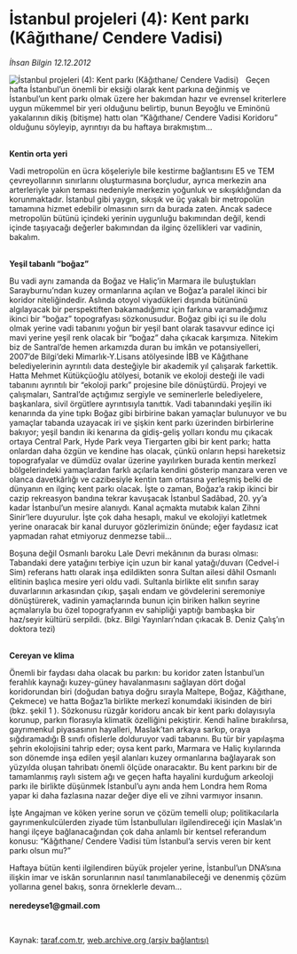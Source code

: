 # İstanbul projeleri (4): Kent parkı (Kâğıthane/ Cendere Vadisi)

*İhsan Bilgin 12.12.2012*

<div class="yazi"><img align="left" alt="İstanbul projeleri (4): Kent parkı (Kâğıthane/ Cendere Vadisi)" border="0" src="http://www.taraf.com.tr/fotoraflar/makaleler/istanbul-projeleri-4-kent-parki-kagithane_8447_orijinal.jpg" style="border-right-width:10px; border-color:#FFFFFF"/><p>Geçen hafta İstanbul’un önemli bir eksiği olarak kent parkına değinmiş ve İstanbul’un kent parkı olmak üzere her bakımdan hazır ve evrensel kriterlere uygun mükemmel bir yeri olduğunu belirtip, bunun Beyoğlu ve Eminönü yakalarının dikiş (bitişme) hattı olan “Kâğıthane/ Cendere Vadisi Koridoru” olduğunu söyleyip, ayrıntıyı da bu haftaya bırakmıştım...</p>
<p><b><br/>Kentin orta yeri</b></p>
<p>Vadi metropolün en ücra köşeleriyle bile kestirme bağlantısını E5 ve TEM çevreyollarının sınırlarını oluşturmasına borçludur, ayrıca merkezin ana arterleriyle yakın teması nedeniyle merkezin yoğunluk ve sıkışıklığından da korunmaktadır. İstanbul gibi yaygın, sıkışık ve üç yakalı bir metropolün tamamına hizmet edebilir olmasının sırrı da burada zaten. Ancak sadece metropolün bütünü içindeki yerinin uygunluğu bakımından değil, kendi içinde taşıyacağı değerler bakımından da ilginç özellikleri var vadinin, bakalım.</p>
<p><b><br/>Yeşil tabanlı “boğaz”</b></p>
<p>Bu vadi aynı zamanda da Boğaz ve Haliç’in Marmara ile buluştukları Sarayburnu’ndan kuzey ormanlarına açılan ve Boğaz’a paralel ikinci bir koridor niteliğindedir. Aslında otoyol viyadükleri dışında bütününü algılayacak bir perspektiften bakamadığımız için farkına varamadığımız ikinci bir “boğaz” topografyası sözkonusudur. Boğaz gibi içi su ile dolu olmak yerine vadi tabanını yoğun bir yeşil bant olarak tasavvur edince içi mavi yerine yeşil renk olacak bir “boğaz” daha çıkacak karşımıza. Nitekim biz de Santral’de hemen arkamızda duran bu imkân ve potansiyelleri, 2007’de Bilgi’deki Mimarlık-Y.Lisans atölyesinde İBB ve Kâğıthane belediyelerinin ayrıntılı data desteğiyle bir akademik yıl çalışarak farkettik. Hatta Mehmet Kütükçüoğlu atölyesi, botanik ve ekoloji desteği ile vadi tabanını ayrıntılı bir “ekoloji parkı” projesine bile dönüştürdü. Projeyi ve çalışmaları, Santral’de açtığımız sergiyle ve seminerlerle belediyelere, başkanlara, sivil örgütlere ayrıntısıyla tanıttık. Vadi tabanındaki yeşilin iki kenarında da yine tıpkı Boğaz gibi birbirine bakan yamaçlar bulunuyor ve bu yamaçlar tabanda uzayacak iri ve şişkin kent parkı üzerinden birbirlerine bakıyor; yeşil bandın iki kenarına da gidiş-geliş yolları kondu mu çıkacak ortaya Central Park, Hyde Park veya Tiergarten gibi bir kent parkı; hatta onlardan daha özgün ve kendine has olacak, çünkü onların hepsi hareketsiz topografyalar ve dümdüz ovalar üzerine yayılırken burada kentin merkezî bölgelerindeki yamaçlardan farklı açılarla kendini gösterip manzara veren ve olanca davetkârlığı ve cazibesiyle kentin tam ortasına yerleşmiş belki de dünyanın en ilginç kent parkı olacak. İşte o zaman, Boğaz’a rakip ikinci bir cazip rekreasyon bandına tekrar kavuşacak İstanbul Sadâbad, 20. yy’a kadar İstanbul’un mesire alanıydı. Kanal açmakta mutabık kalan Zihni Sinir’lere duyurulur. İşte çok daha hesaplı, makul ve ekolojiyi katletmek yerine onaracak bir kanal duruyor gözlerimizin önünde; eğer faydasız icat yapmadan rahat etmiyoruz denmezse tabii... </p>
<p>Boşuna değil Osmanlı baroku Lale Devri mekânının da burası olması: Tabandaki dere yatağını terbiye için uzun bir kanal yatağı/duvarı (Cedvel-i Sim) referans hattı olarak inşa edildikten sonra Sultan ailesi dâhil Osmanlı elitinin başlıca mesire yeri oldu vadi. Sultanla birlikte elit sınıfın saray duvarlarının arkasından çıkıp, şaşalı endam ve gövdelerini seremoniye dönüştürerek, vadinin yamaçlarında bunun için biriken halkın seyrine açmalarıyla bu özel topografyanın ev sahipliği yaptığı bambaşka bir haz/seyir kültürü serpildi. (bkz. Bilgi Yayınları’ndan çıkacak B. Deniz Çalış’ın doktora tezi) </p>
<p><b><br/>Cereyan ve klima </b></p>
<p>Önemli bir faydası daha olacak bu parkın: bu koridor zaten İstanbul’un ferahlık kaynağı kuzey-güney havalanmasını sağlayan dört doğal koridorundan biri (doğudan batıya doğru sırayla Maltepe, Boğaz, Kâğıthane, Çekmece) ve hatta Boğaz’la birlikte merkezî konumdaki ikisinden de biri (bkz. şekil 1 ). Sözkonusu rüzgâr koridoru ancak bir kent parkı dolayısıyla korunup, parkın florasıyla klimatik özelliğini pekiştirir. Kendi haline bırakılırsa, gayrımenkul piyasasının hayalleri, Maslak’tan arkaya sarkıp, oraya sığdıramadığı B sınıfı ofislerle dolduruyor vadi tabanını. Bu tür bir yapılaşma şehrin ekolojisini tahrip eder; oysa kent parkı, Marmara ve Haliç kıyılarında son dönemde inşa edilen yeşil alanları kuzey ormanlarına bağlayarak son yüzyılda oluşan tahribatı önemli ölçüde onaracaktır. Bu kent parkını bir de tamamlanmış raylı sistem ağı ve geçen hafta hayalini kurduğum arkeoloji parkı ile birlikte düşünmek İstanbul’u aynı anda hem Londra hem Roma yapar ki daha fazlasına nazar değer diye eli ve zihni varmıyor insanın. </p>
<p>İşte Angajman ve köken yerine sorun ve çözüm temelli olup; politikacılarla gayrımenkulcülerden ziyade tüm İstanbulluları ilgilendireceği için Maslak’ın hangi ilçeye bağlanacağından çok daha anlamlı bir kentsel referandum konusu: “Kâğıthane/ Cendere Vadisi tüm İstanbul’a servis veren bir kent parkı olsun mu?”</p>
<p>Haftaya bütün kenti ilgilendiren büyük projeler yerine, İstanbul’un DNA’sına ilişkin imar ve iskân sorunlarının nasıl tanımlanabileceği ve denenmiş çözüm yollarına genel bakış, sonra örneklerle devam...<br/><br/><b>neredeyse1@gmail.com</b></p>
<p> </p>
</div>

Kaynak: [taraf.com.tr](http://www.taraf.com.tr/ihsan-bilgin/makale-istanbul-projeleri-4-kent-parki-kagithane.htm), [web.archive.org (arşiv bağlantısı)](http://web.archive.org/web/20131107125517/http://www.taraf.com.tr/ihsan-bilgin/makale-istanbul-projeleri-4-kent-parki-kagithane.htm)
